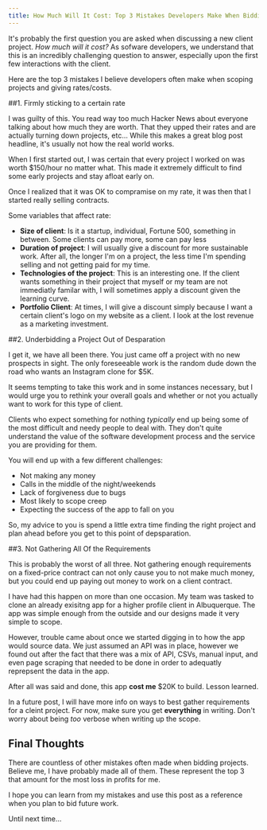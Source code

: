 ```yaml
---
title: How Much Will It Cost: Top 3 Mistakes Developers Make When Bidding Projects
---
```


It's probably the first question you are asked when discussing a new client project.  *How much will it cost?*  As sofware developers, we understand that this is an incredibly challenging question to answer, especially upon the first few interactions with the client.

Here are the top 3 mistakes I believe developers often make when scoping projects and giving rates/costs.

##1. Firmly sticking to a certain rate

I was guilty of this.  You read way too much Hacker News about everyone talking about how much they are worth. That they upped their rates and are actually turning down projects, etc... While this makes a great blog post headline, it's usually not how the real world works. 

When I first started out, I was certain that every project I worked on was worth $150/hour no matter what.  This made it extremely difficult to find some early projects and stay afloat early on.  

Once I realized that it was OK to compramise on my rate, it was then that I started really selling contracts.

Some variables that affect rate:

- **Size of client**: Is it a startup, individual, Fortune 500, something in between. Some clients can pay more, some can pay less
- **Duration of project**: I will usually give a discount for more sustainable work. After all, the longer I'm on a project, the less time I'm spending selling and not getting paid for my time.
- **Technologies of the project**: This is an interesting one.  If the client wants something in their project that myself or my team are not immediatly familar with, I will sometimes apply a discount given the learning curve.
- **Portfolio Client**: At times, I will give a discount simply because I want a certain client's logo on my website as a client.  I look at the lost revenue as a marketing investment.

##2. Underbidding a Project Out of Desparation

I get it, we have all been there.  You just came off a project with no new prospects in sight.  The only foreseeable work is the random dude down the road who wants an Instagram clone for $5K.

It seems tempting to take this work and in some instances necessary, but I would urge you to rethink your overall goals and whether or not you actually want to work for this type of client.

Clients who expect something for nothing _typically_ end up being some of the most difficult and needy people to deal with.  They don't quite understand the value of the software development process and the service you are providing for them.

You will end up with a few different challenges:

- Not making any money
- Calls in the middle of the night/weekends
- Lack of forgiveness due to bugs
- Most likely to scope creep
- Expecting the success of the app to fall on you

So, my advice to you is spend a little extra time finding the right project and plan ahead before you get to this point of depsparation.

##3. Not Gathering All Of the Requirements

This is probably the worst of all three.  Not gathering enough requirements on a fixed-price contract can not only cause you to not make much money, but you could end up paying out money to work on a client contract.

I have had this happen on more than one occasion.  My team was tasked to clone an already exisitng app for a higher profile client in Albuquerque.  The app was simple enough from the outside and our designs made it very simple to scope.

However, trouble came about once we started digging in to how the app would source data.  We just assumed an API was in place, however we found out after the fact that there was a mix of API, CSVs, manual input, and even page scraping that needed to be done in order to adequatly reprepsent the data in the app.

After all was said and done, this app **cost me** $20K to build.  Lesson learned.

In a future post, I will have more info on ways to best gather requirements for a cleint project.  For now, make sure you get **everything** in writing.  Don't worry about being _too_ verbose when writing up the scope.

## Final Thoughts

There are countless of other mistakes often made when bidding projects.  Believe me, I have probably made all of them.  These represent the top 3 that amount for the most loss in profits for me.

I hope you can learn from my mistakes and use this post as a reference when you plan to bid future work.

Until next time...





